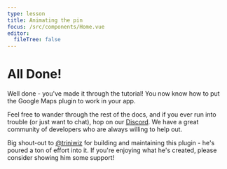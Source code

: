 ```yaml
---
type: lesson
title: Animating the pin
focus: /src/components/Home.vue
editor:
  fileTree: false
---
```


# All Done!

Well done - you've made it through the tutorial! You now know how to put the Google Maps plugin to work in your app.

Feel free to wander through the rest of the docs, and if you ever run into trouble (or just want to chat), hop on our [Discord](https://nativescript.org/discord). We have a great community of developers who are always willing to help out.

Big shout-out to [@triniwiz](https://github.com/triniwiz) for building and maintaining this plugin - he's poured a ton of effort into it. If you're enjoying what he's created, please consider showing him some support!